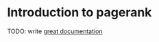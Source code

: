# Introduction to pagerank

TODO: write [great documentation](http://jacobian.org/writing/what-to-write/)
